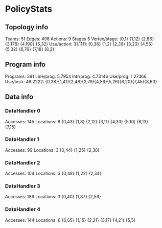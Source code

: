 # PolicyStats
## Topology info
Teams:		51
Edges:		498
Actions:	9
Stages		5
Vertex/stage:	{0,1} {1,12} {2,86} {3,178} {4,190} {5,32} 
Use/action:	31.1111: {0,36} {1,2} {2,36} {3,23} {4,55} {5,32} {6,76} {7,18} {8,2} 

## Program info
Programs:	391
Line/prog:	5.7954
Intr/prog:	4.73146
Use/prog:	1.27366
Use/instr:	46.2222: {0,38}{1,41}{2,48}{3,79}{4,56}{5,26}{6,20}{7,45}{8,63}

## Data info

### DataHandler 0
Accesses:	145
Locations:	8
{0,43} {1,8} {2,12} {3,11} {4,33} {5,10} {6,13} {7,15} 

### DataHandler 1
Accesses:	99
Locations:	3
{0,44} {1,25} {2,30} 

### DataHandler 2
Accesses:	104
Locations:	3
{0,48} {1,22} {2,34} 

### DataHandler 3
Accesses:	186
Locations:	3
{0,40} {1,87} {2,59} 

### DataHandler 4
Accesses:	144
Locations:	6
{0,65} {1,15} {2,21} {3,17} {4,21} {5,5} 